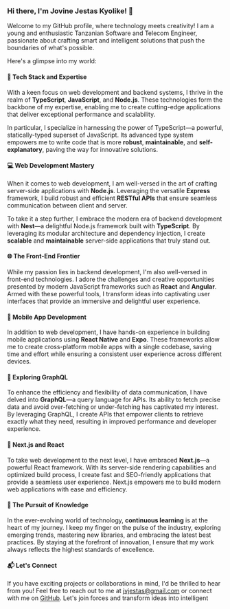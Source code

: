 ### Hi there, I'm Jovine Jestas Kyolike! 👋

Welcome to my GitHub profile, where technology meets creativity! I am a young and enthusiastic Tanzanian Software and Telecom Engineer, passionate about crafting smart and intelligent solutions that push the boundaries of what's possible.

Here's a glimpse into my world:

#### 🚀 Tech Stack and Expertise

With a keen focus on web development and backend systems, I thrive in the realm of **TypeScript**, **JavaScript**, and **Node.js**. These technologies form the backbone of my expertise, enabling me to create cutting-edge applications that deliver exceptional performance and scalability.

In particular, I specialize in harnessing the power of TypeScript—a powerful, statically-typed superset of JavaScript. Its advanced type system empowers me to write code that is more **robust**, **maintainable**, and **self-explanatory**, paving the way for innovative solutions.

#### 💻 Web Development Mastery

When it comes to web development, I am well-versed in the art of crafting server-side applications with **Node.js**. Leveraging the versatile **Express** framework, I build robust and efficient **RESTful APIs** that ensure seamless communication between client and server.

To take it a step further, I embrace the modern era of backend development with **Nest**—a delightful Node.js framework built with **TypeScript**. By leveraging its modular architecture and dependency injection, I create **scalable** and **maintainable** server-side applications that truly stand out.

#### 🌐 The Front-End Frontier

While my passion lies in backend development, I'm also well-versed in front-end technologies. I adore the challenges and creative opportunities presented by modern JavaScript frameworks such as **React** and **Angular**. Armed with these powerful tools, I transform ideas into captivating user interfaces that provide an immersive and delightful user experience.

#### 📱 Mobile App Development

In addition to web development, I have hands-on experience in building mobile applications using **React Native** and **Expo**. These frameworks allow me to create cross-platform mobile apps with a single codebase, saving time and effort while ensuring a consistent user experience across different devices.

#### 🌟 Exploring GraphQL

To enhance the efficiency and flexibility of data communication, I have delved into **GraphQL**—a query language for APIs. Its ability to fetch precise data and avoid over-fetching or under-fetching has captivated my interest. By leveraging GraphQL, I create APIs that empower clients to retrieve exactly what they need, resulting in improved performance and developer experience.

#### 🚀 Next.js and React

To take web development to the next level, I have embraced **Next.js**—a powerful React framework. With its server-side rendering capabilities and optimized build process, I create fast and SEO-friendly applications that provide a seamless user experience. Next.js empowers me to build modern web applications with ease and efficiency.

#### 🌟 The Pursuit of Knowledge

In the ever-evolving world of technology, **continuous learning** is at the heart of my journey. I keep my finger on the pulse of the industry, exploring emerging trends, mastering new libraries, and embracing the latest best practices. By staying at the forefront of innovation, I ensure that my work always reflects the highest standards of excellence.

#### 📬 Let's Connect

If you have exciting projects or collaborations in mind, I'd be thrilled to hear from you! Feel free to reach out to me at jvjestas@gmail.com or connect with me on [GitHub](https://github.com/jovinejestas). Let's join forces and transform ideas into intelligent
